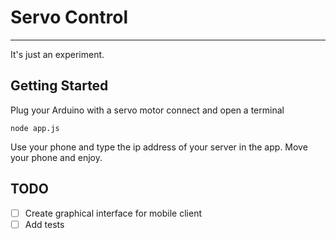 # Servo Control
***

It's just an experiment.

## Getting Started
Plug your Arduino with a servo motor connect and open a terminal

`node app.js`

Use your phone and type the ip address of your server in the app. Move your phone and enjoy.

## TODO

- [ ] Create graphical interface for mobile client
- [ ] Add tests
